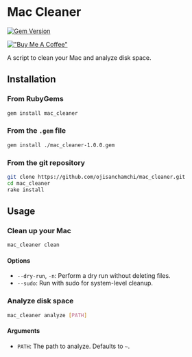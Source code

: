 # Mac Cleaner

[![Gem Version](https://badge.fury.io/rb/mac_cleaner.svg)](https://badge.fury.io/rb/mac_cleaner)

[!["Buy Me A Coffee"](https://www.buymeacoffee.com/assets/img/custom_images/orange_img.png)](https://www.buymeacoffee.com/ojisanchamchi)

A script to clean your Mac and analyze disk space.

## Installation

### From RubyGems

```bash
gem install mac_cleaner
```

### From the `.gem` file

```bash
gem install ./mac_cleaner-1.0.0.gem
```

### From the git repository

```bash
git clone https://github.com/ojisanchamchi/mac_cleaner.git
cd mac_cleaner
rake install
```

## Usage

### Clean up your Mac

```bash
mac_cleaner clean
```

#### Options

*   `--dry-run`, `-n`: Perform a dry run without deleting files.
*   `--sudo`: Run with sudo for system-level cleanup.

### Analyze disk space

```bash
mac_cleaner analyze [PATH]
```

#### Arguments

*   `PATH`: The path to analyze. Defaults to `~`.
